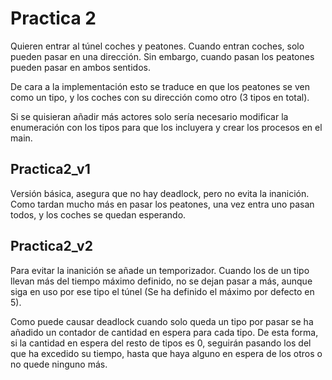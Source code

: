 # Practica 2

Quieren entrar al túnel coches y peatones. Cuando entran coches, solo pueden pasar en una dirección. Sin embargo, cuando pasan los peatones pueden pasar en ambos sentidos.

De cara a la implementación esto se traduce en que los peatones se ven como un tipo, y los coches con su dirección como otro (3 tipos en total).

Si se quisieran añadir más actores solo sería necesario modificar la enumeración con los tipos para que los incluyera y crear los procesos en el main.

## Practica2_v1

Versión básica, asegura que no hay deadlock, pero no evita la inanición. Como tardan mucho más en pasar los peatones, una vez entra uno pasan todos, y los coches se quedan esperando.

## Practica2_v2

Para evitar la inanición se añade un temporizador. Cuando los de un tipo llevan más del tiempo máximo definido, no se dejan pasar a más, aunque siga en uso por ese tipo el túnel (Se ha definido el máximo por defecto en 5).

Como puede causar deadlock cuando solo queda un tipo por pasar se ha añadido un contador de cantidad en espera para cada tipo. De esta forma, si la cantidad en espera del resto de tipos es 0, seguirán pasando los del que ha excedido su tiempo, hasta que haya alguno en espera de los otros o no quede ninguno más.
